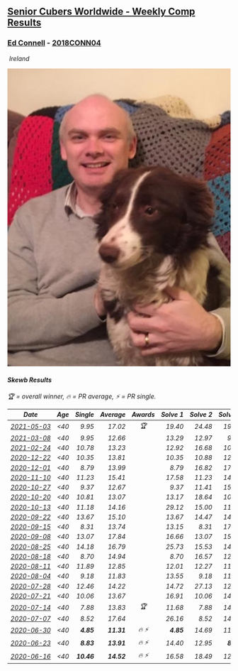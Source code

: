 <style>table {white-space: nowrap;}</style>
<link rel="stylesheet" type="text/css" href="/scw-comp/css/flags.css" />

## [Senior Cubers Worldwide - Weekly Comp Results](/scw-comp/results/)
### [Ed Connell](README.md) - [2018CONN04](https://www.worldcubeassociation.org/persons/2018CONN04?event=skewb)

<i class="flag flag-IE" />&nbsp;Ireland

![Ed Connell](1583010027.jpg)

#### Skewb Results

<span style="white-space: nowrap;">🏆 = overall winner</span>, <span style="white-space: nowrap;">🔥 = PR average</span>, <span style="white-space: nowrap;">⚡ = PR single</span>.

| Date | Age | Single | Average | Awards | Solve 1 | Solve 2 | Solve 3 | Solve 4 | Solve 5 | Video |
| :--: | :--: | --: | --: | :--: | --: | --: | --: | --: | --: | :-- |
| [2021-05-03](../../results/2021-05-03/skewb.md) | <40 | 9.95 | 17.02 | 🏆 | 19.40 | 24.48 | 19.40 | 12.25 | 9.95 | [Desktop](https://www.facebook.com/events/1091923434665777/permalink/1096112177580236) / [Mobile](https://m.facebook.com/events/1091923434665777?view=permalink&id=1096112177580236) |
| [2021-03-08](../../results/2021-03-08/skewb.md) | <40 | 9.95 | 12.66 |  | 13.29 | 12.97 | 9.95 | 11.73 | DNS | [Desktop](https://www.facebook.com/events/430030294875923/permalink/437639034115049) / [Mobile](https://m.facebook.com/events/430030294875923?view=permalink&id=437639034115049) |
| [2021-02-24](../../results/2021-02-24/skewb.md) | <40 | 10.78 | 13.23 |  | 12.92 | 16.68 | 10.91 | 15.86 | 10.78 | [Desktop](https://www.facebook.com/events/699856724029067/permalink/705690773445662) / [Mobile](https://m.facebook.com/events/699856724029067?view=permalink&id=705690773445662) |
| [2020-12-22](../../results/2020-12-22/skewb.md) | <40 | 10.35 | 13.81 |  | 10.35 | 10.88 | 12.89 | 17.66 | 18.81 | [Desktop](https://www.facebook.com/events/415132489930417/permalink/419691416141191) / [Mobile](https://m.facebook.com/events/415132489930417?view=permalink&id=419691416141191) |
| [2020-12-01](../../results/2020-12-01/skewb.md) | <40 | 8.79 | 13.99 |  | 8.79 | 16.82 | 17.16 | 11.47 | 13.67 | [Desktop](https://www.facebook.com/events/714027339539738/permalink/718538322421973) / [Mobile](https://m.facebook.com/events/714027339539738?view=permalink&id=718538322421973) |
| [2020-11-10](../../results/2020-11-10/skewb.md) | <40 | 11.23 | 15.41 |  | 17.58 | 11.23 | 14.80 | 20.90 | 13.86 | [Desktop](https://www.facebook.com/events/758374458225984/permalink/762109054519191) / [Mobile](https://m.facebook.com/events/758374458225984?view=permalink&id=762109054519191) |
| [2020-10-27](../../results/2020-10-27/skewb.md) | <40 | 9.37 | 12.67 |  | 9.37 | 11.41 | 15.70 | 13.01 | 13.59 | [Desktop](https://www.facebook.com/events/3728096903891317/permalink/3741866825847658) / [Mobile](https://m.facebook.com/events/3728096903891317?view=permalink&id=3741866825847658) |
| [2020-10-20](../../results/2020-10-20/skewb.md) | <40 | 10.81 | 13.07 |  | 13.17 | 18.64 | 10.81 | 12.39 | 13.65 | [Desktop](https://www.facebook.com/events/3475733505840328/permalink/3491813117565700) / [Mobile](https://m.facebook.com/events/3475733505840328?view=permalink&id=3491813117565700) |
| [2020-10-13](../../results/2020-10-13/skewb.md) | <40 | 11.18 | 14.16 |  | 29.12 | 15.00 | 11.57 | 15.91 | 11.18 | [Desktop](https://www.facebook.com/events/718285385437639/permalink/723171948282316) / [Mobile](https://m.facebook.com/events/718285385437639?view=permalink&id=723171948282316) |
| [2020-09-22](../../results/2020-09-22/skewb.md) | <40 | 13.67 | 15.10 |  | 13.67 | 14.47 | 14.23 | 17.05 | 16.60 | [Desktop](https://www.facebook.com/events/361626694990606/permalink/365101317976477) / [Mobile](https://m.facebook.com/events/361626694990606?view=permalink&id=365101317976477) |
| [2020-09-15](../../results/2020-09-15/skewb.md) | <40 | 8.31 | 13.74 |  | 13.15 | 8.31 | 17.34 | 14.06 | 14.01 | [Desktop](https://www.facebook.com/events/681386202727964/permalink/685684118964839) / [Mobile](https://m.facebook.com/events/681386202727964?view=permalink&id=685684118964839) |
| [2020-09-08](../../results/2020-09-08/skewb.md) | <40 | 13.07 | 17.84 |  | 16.66 | 13.07 | 15.53 | 21.32 | 1:40.60 | [Desktop](https://www.facebook.com/events/1438001453064843/permalink/1441916886006633) / [Mobile](https://m.facebook.com/events/1438001453064843?view=permalink&id=1441916886006633) |
| [2020-08-25](../../results/2020-08-25/skewb.md) | <40 | 14.18 | 16.79 |  | 25.73 | 15.53 | 14.85 | 14.18 | 20.00 | [Desktop](https://www.facebook.com/events/335350317875490/permalink/340630337347488) / [Mobile](https://m.facebook.com/events/335350317875490?view=permalink&id=340630337347488) |
| [2020-08-18](../../results/2020-08-18/skewb.md) | <40 | 8.70 | 14.94 |  | 8.70 | 16.57 | 12.16 | 16.10 | 23.05 | [Desktop](https://www.facebook.com/events/940960439648894/permalink/946961039048834) / [Mobile](https://m.facebook.com/events/940960439648894?view=permalink&id=946961039048834) |
| [2020-08-11](../../results/2020-08-11/skewb.md) | <40 | 11.89 | 12.85 |  | 12.01 | 12.27 | 11.89 | 14.28 | 20.06 | [Desktop](https://www.facebook.com/events/354677798881328/permalink/358765635139211) / [Mobile](https://m.facebook.com/events/354677798881328?view=permalink&id=358765635139211) |
| [2020-08-04](../../results/2020-08-04/skewb.md) | <40 | 9.18 | 11.83 |  | 13.55 | 9.18 | 11.90 | 21.74 | 10.03 | [Desktop](https://www.facebook.com/events/1546469592197852/permalink/1550670298444448) / [Mobile](https://m.facebook.com/events/1546469592197852?view=permalink&id=1550670298444448) |
| [2020-07-28](../../results/2020-07-28/skewb.md) | <40 | 12.46 | 14.22 |  | 14.72 | 27.13 | 12.49 | 12.46 | 15.44 | [Desktop](https://www.facebook.com/events/610415706564720/permalink/613844499555174) / [Mobile](https://m.facebook.com/events/610415706564720?view=permalink&id=613844499555174) |
| [2020-07-21](../../results/2020-07-21/skewb.md) | <40 | 10.06 | 13.67 |  | 16.91 | 10.06 | 14.35 | 14.73 | 11.93 | [Desktop](https://www.facebook.com/events/560843031255896/permalink/563251314348401) / [Mobile](https://m.facebook.com/events/560843031255896?view=permalink&id=563251314348401) |
| [2020-07-14](../../results/2020-07-14/skewb.md) | <40 | 7.88 | 13.83 | 🏆 | 11.68 | 7.88 | 14.95 | 14.86 | 19.34 | [Desktop](https://www.facebook.com/events/413064016333950/permalink/416493985990953) / [Mobile](https://m.facebook.com/events/413064016333950?view=permalink&id=416493985990953) |
| [2020-07-07](../../results/2020-07-07/skewb.md) | <40 | 8.52 | 17.64 |  | 26.16 | 8.52 | 14.13 | 16.66 | 22.14 | [Desktop](https://www.facebook.com/events/198255948253934/permalink/200410921371770) / [Mobile](https://m.facebook.com/events/198255948253934?view=permalink&id=200410921371770) |
| [2020-06-30](../../results/2020-06-30/skewb.md) | <40 | **4.85** | **11.31** | 🔥 ⚡ | **4.85** | 14.69 | 11.93 | 10.87 | 11.14 | [Desktop](https://www.facebook.com/events/1716512181834525/permalink/1720525514766525) / [Mobile](https://m.facebook.com/events/1716512181834525?view=permalink&id=1720525514766525) |
| [2020-06-23](../../results/2020-06-23/skewb.md) | <40 | **8.83** | **13.91** | 🔥 ⚡ | 14.40 | 12.95 | **8.83** | 2:47.35 | 14.39 | [Desktop](https://www.facebook.com/events/1618516681636159/permalink/1623313707823123) / [Mobile](https://m.facebook.com/events/1618516681636159?view=permalink&id=1623313707823123) |
| [2020-06-16](../../results/2020-06-16/skewb.md) | <40 | **10.46** | **14.52** | 🔥 ⚡ | 16.58 | 18.49 | 12.33 | 14.65 | **10.46** | [Desktop](https://www.facebook.com/events/296087658445428/permalink/299496601437867) / [Mobile](https://m.facebook.com/events/296087658445428?view=permalink&id=299496601437867) |


<!-- Global site tag (gtag.js) - Google Analytics -->
<script async src="https://www.googletagmanager.com/gtag/js?id=UA-86348435-3"></script>
<script>window.dataLayer = window.dataLayer || []; function gtag() {dataLayer.push(arguments);} gtag('js', new Date()); gtag('config', 'UA-86348435-3');</script>
